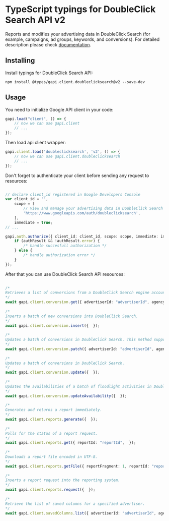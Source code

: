# TypeScript typings for DoubleClick Search API v2
Reports and modifies your advertising data in DoubleClick Search (for example, campaigns, ad groups, keywords, and conversions).
For detailed description please check [documentation](https://developers.google.com/doubleclick-search/).

## Installing

Install typings for DoubleClick Search API:
```
npm install @types/gapi.client.doubleclicksearch@v2 --save-dev
```

## Usage

You need to initialize Google API client in your code:
```typescript
gapi.load("client", () => { 
    // now we can use gapi.client
    // ... 
});
```

Then load api client wrapper:
```typescript
gapi.client.load('doubleclicksearch', 'v2', () => {
    // now we can use gapi.client.doubleclicksearch
    // ... 
});
```

Don't forget to authenticate your client before sending any request to resources:
```typescript

// declare client_id registered in Google Developers Console
var client_id = '',
    scope = [     
        // View and manage your advertising data in DoubleClick Search
        'https://www.googleapis.com/auth/doubleclicksearch',
    ],
    immediate = true;
// ...

gapi.auth.authorize({ client_id: client_id, scope: scope, immediate: immediate }, authResult => {
    if (authResult && !authResult.error) {
        /* handle succesfull authorization */
    } else {
        /* handle authorization error */
    }
});            
```

After that you can use DoubleClick Search API resources:

```typescript 
    
/* 
Retrieves a list of conversions from a DoubleClick Search engine account.  
*/
await gapi.client.conversion.get({ advertiserId: "advertiserId", agencyId: "agencyId", endDate: 1, engineAccountId: "engineAccountId", rowCount: 1, startDate: 1, startRow: 1,  }); 
    
/* 
Inserts a batch of new conversions into DoubleClick Search.  
*/
await gapi.client.conversion.insert({  }); 
    
/* 
Updates a batch of conversions in DoubleClick Search. This method supports patch semantics.  
*/
await gapi.client.conversion.patch({ advertiserId: "advertiserId", agencyId: "agencyId", endDate: 1, engineAccountId: "engineAccountId", rowCount: 1, startDate: 1, startRow: 1,  }); 
    
/* 
Updates a batch of conversions in DoubleClick Search.  
*/
await gapi.client.conversion.update({  }); 
    
/* 
Updates the availabilities of a batch of floodlight activities in DoubleClick Search.  
*/
await gapi.client.conversion.updateAvailability({  }); 
    
/* 
Generates and returns a report immediately.  
*/
await gapi.client.reports.generate({  }); 
    
/* 
Polls for the status of a report request.  
*/
await gapi.client.reports.get({ reportId: "reportId",  }); 
    
/* 
Downloads a report file encoded in UTF-8.  
*/
await gapi.client.reports.getFile({ reportFragment: 1, reportId: "reportId",  }); 
    
/* 
Inserts a report request into the reporting system.  
*/
await gapi.client.reports.request({  }); 
    
/* 
Retrieve the list of saved columns for a specified advertiser.  
*/
await gapi.client.savedColumns.list({ advertiserId: "advertiserId", agencyId: "agencyId",  });
```
